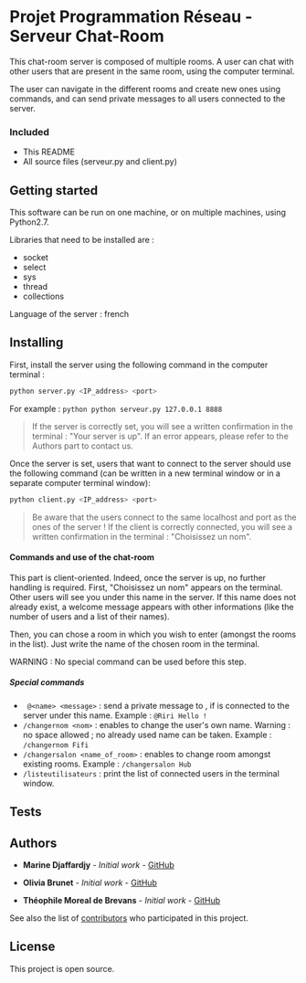 # Projet Programmation Réseau - Serveur Chat-Room

  This chat-room server is composed of multiple rooms. A user can chat with other users that are present in the same room, using the computer terminal.
  
  The user can navigate in the different rooms and create new ones using commands, and can send private messages to all users connected to the server.
   
### Included

* This README
* All source files (serveur.py and client.py)


## Getting started

This software can be run on one machine, or on multiple machines, using Python2.7.

Libraries that need to be installed are :
* socket
* select
* sys
* thread
* collections

Language of the server : french

## Installing

First, install the server using the following command in the computer terminal :
```python
python server.py <IP_address> <port>
```
For example : ```python python serveur.py 127.0.0.1 8888```

> If the server is correctly set, you will see a written confirmation in the terminal : "Your server is up".
> If an error appears, please refer to the Authors part to contact us.


Once the server is set, users that want to connect to the server should use the following command (can be written in a new terminal window or in a separate computer terminal window):
```python
python client.py <IP_address> <port>
```
> Be aware that the users connect to the same localhost and port as the ones of the server !
> If the client is correctly connected, you will see a written confirmation in the terminal : "Choisissez un nom".

#### Commands and use of the chat-room
This part is client-oriented. Indeed, once the server is up, no further handling is required. 
First, "Choisissez un nom" appears on the terminal. Other users will see you under this name in the server.
If this name does not already exist, a welcome message appears with other informations (like the number of users and a list of their names).

Then, you can chose a room in which you wish to enter (amongst the rooms in the list). Just write the name of the chosen room in the terminal.

WARNING : No special command can be used before this step.

##### Special commands
* ``` @<name> <message>``` : send a private message to *<name>*, if *<name>* is connected to the server under this name. 
Example : ``` @Riri Hello ! ```
* ``` /changernom <nom> ``` : enables to change the user's own name. Warning : no space allowed ; no already used name can be taken.
Example : ``` /changernom Fifi ```
* ``` /changersalon <name_of_room> ``` : enables to change room amongst existing rooms.
Example : ``` /changersalon Hub ```
* ``` /listeutilisateurs ``` : print the list of connected users in the terminal window.

## Tests


## Authors

* **Marine Djaffardjy** - *Initial work* - [GitHub](https://github.com/mdjaffardjy)

* **Olivia Brunet** - *Initial work* - [GitHub](https://github.com/OliviaBnt)

* **Théophile Moreal de Brevans** - *Initial work* - [GitHub](https://github.com/MorealDeBrevans/)

See also the list of [contributors](https://github.com/mdjaffardjy/projetReseau) who participated in this project.

## License

This project is open source.
